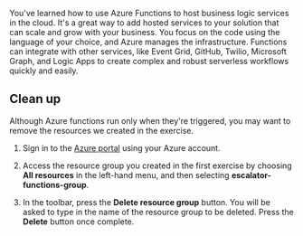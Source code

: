 You've learned how to use Azure Functions to host business logic services in the cloud. It's a great way to add hosted services to your solution that can scale and grow with your business. You focus on the code using the language of your choice, and Azure manages the infrastructure. Functions can integrate with other services, like Event Grid, GitHub, Twilio, Microsoft Graph, and Logic Apps to create complex and robust serverless workflows quickly and easily.

## Clean up
<!---TODO: Update for sandbox?--->

Although Azure functions run only when they're triggered, you may want to remove the resources we created in the exercise.

1. Sign in to the [Azure portal](https://portal.azure.com?azure-portal=true) using your Azure account.

1. Access the resource group you created in the first exercise by choosing **All resources** in the left-hand menu, and then selecting **escalator-functions-group**.

1. In the toolbar, press the **Delete resource group** button. You will be asked to type in the name of the resource group to be deleted. Press the **Delete** button once complete.
